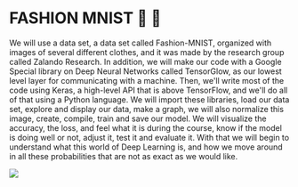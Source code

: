 # FASHION MNIST :shirt: :jeans:


We will use a data set, a data set called Fashion-MNIST, organized with images of several different clothes, and it was made by the research group called Zalando Research. In addition, we will make our code with a Google Special library on Deep Neural Networks called TensorGlow, as our lowest level layer for communicating with a machine.
Then, we'll write most of the code using Keras, a high-level API that is above TensorFlow, and we'll do all of that using a Python language. We will import these libraries, load our data set, explore and display our data, make a graph, we will also normalize this image, create, compile, train and save our model. We will visualize the accuracy, the loss, and feel what it is during the course, know if the model is doing well or not, adjust it, test it and evaluate it.
With that we will begin to understand what this world of Deep Learning is, and how we move around in all these probabilities that are not as exact as we would like.

![](https://www.programmersought.com/images/359/d81ce04217bbae06a403ca90ba9a327f.gif)           






